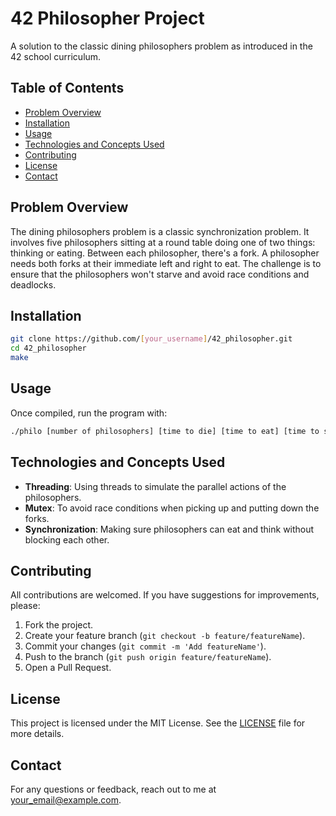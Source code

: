 # 42 Philosopher Project

A solution to the classic dining philosophers problem as introduced in the 42 school curriculum.

## Table of Contents

- [Problem Overview](#problem-overview)
- [Installation](#installation)
- [Usage](#usage)
- [Technologies and Concepts Used](#technologies-and-concepts-used)
- [Contributing](#contributing)
- [License](#license)
- [Contact](#contact)

## Problem Overview

The dining philosophers problem is a classic synchronization problem. It involves five philosophers sitting at a round table doing one of two things: thinking or eating. Between each philosopher, there's a fork. A philosopher needs both forks at their immediate left and right to eat. The challenge is to ensure that the philosophers won't starve and avoid race conditions and deadlocks.

## Installation

```bash
git clone https://github.com/[your_username]/42_philosopher.git
cd 42_philosopher
make
```

## Usage

Once compiled, run the program with:

```bash
./philo [number of philosophers] [time to die] [time to eat] [time to sleep] (optional: [number of times each philosopher must eat])
```

## Technologies and Concepts Used

- **Threading**: Using threads to simulate the parallel actions of the philosophers.
- **Mutex**: To avoid race conditions when picking up and putting down the forks.
- **Synchronization**: Making sure philosophers can eat and think without blocking each other.

## Contributing

All contributions are welcomed. If you have suggestions for improvements, please:

1. Fork the project.
2. Create your feature branch (`git checkout -b feature/featureName`).
3. Commit your changes (`git commit -m 'Add featureName'`).
4. Push to the branch (`git push origin feature/featureName`).
5. Open a Pull Request.

## License

This project is licensed under the MIT License. See the [LICENSE](LICENSE) file for more details.

## Contact

For any questions or feedback, reach out to me at [your_email@example.com](mailto:your_email@example.com).


